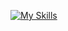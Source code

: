 [![My Skills](https://skillicons.dev/icons?i=azure,vue,js,nodejs,html,css,java,php,blender,cpp,discord,idea)](https://miinoo.dev)
